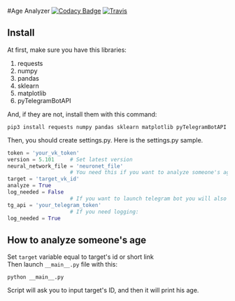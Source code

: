 #Age Analyzer
[![Codacy Badge](https://api.codacy.com/project/badge/Grade/0bd5abc01d3a4b13a99a2d343aafdacd)](https://app.codacy.com/manual/fegor2004/Age-Analyzer?utm_source=github.com&utm_medium=referral&utm_content=FEgor04/Age-Analyzer&utm_campaign=Badge_Grade_Dashboard)
[![Travis][build-badge]][build]

[build-badge]: https://img.shields.io/travis/FEgor04/Age-Analyzer/master.png?style=flat-square
[build]: https://travis-ci.org/FEgor04/Age-Analyzer
## Install

At first, make sure you have this libraries:
  1. requests 
  2. numpy
  3. pandas
  4. sklearn
  5. matplotlib
  6. pyTelegramBotAPI
  
And, if they are not, install them with this command:
```shell script
pip3 install requests numpy pandas sklearn matplotlib pyTelegramBotAPI
```
Then, you should create settings.py.
Here is the settings.py sample.
```python
token = 'your_vk_token'
version = 5.101     # Set latest version
neural_network_file = 'neuronet_file'
                    # You need this if you want to analyze someone's age
target = 'target_vk_id'
analyze = True
log_needed = False
                    # If you want to launch telegram bot you will also need this:
tg_api = 'your_telegram_token'
                    # If you need logging:
log_needed = True
```
## How to analyze someone's age 

Set ``target`` variable equal to target's id or short link <br>
Then launch `__main__.py` file with this:
```shell script
python __main__.py
```
Script will ask you to input target's ID, and then it will print his age.
